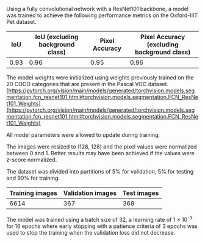 Using a fully convolutional network with a ResNet101 backbone, a model was trained to achieve the following performance metrics on the Oxford-IIIT Pet dataset.

| IoU  | IoU (excluding background class) | Pixel Accuracy | Pixel Accuracy (excluding background class) |
| ---- | -------------------------------- | -------------- | ------------------------------------------- |
| 0.93 | 0.96                             | 0.95           | 0.96                                        |

The model weights were initialized using weights previously trained on the 20 COCO categories that are present in the Pascal VOC dataset. [https://pytorch.org/vision/main/models/generated/torchvision.models.segmentation.fcn_resnet101.html#torchvision.models.segmentation.FCN_ResNet101_Weights](https://pytorch.org/vision/main/models/generated/torchvision.models.segmentation.fcn_resnet101.html#torchvision.models.segmentation.FCN_ResNet101_Weights)

All model parameters were allowed to update during training.

The images were resized to (128, 128) and the pixel values were normalized between 0 and 1. Better results may have been achieved if the values were z-score normalized.

The dataset was divided into partitions of 5% for validation, 5% for testing and 90% for training.

| Training images | Validation images | Test images | 
| --------------- | ----------------- | ----------- |
| 6614            | 367               | 368         |

The model was trained using a batch size of 32, a learning rate of 1 × 10<sup>-3</sup> for 16 epochs where early stopping with a patience criteria of 3 epochs was used to stop the training when the validation loss did not decrease.
